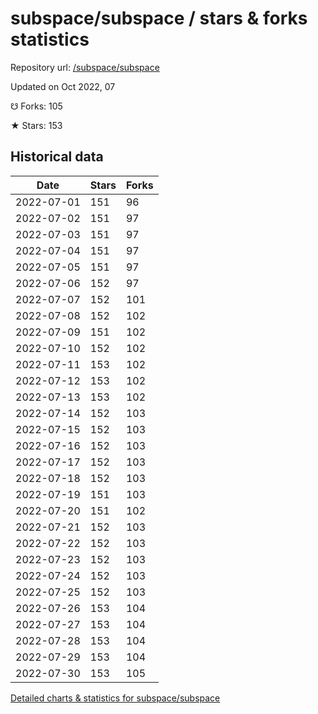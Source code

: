 # subspace/subspace / stars & forks statistics

Repository url: [/subspace/subspace](https://github.com/subspace/subspace)

Updated on Oct 2022, 07

☋ Forks: 105

★ Stars: 153

## Historical data
| Date | Stars | Forks |
|------|-------|-------|
| 2022-07-01 | 151 | 96 | 
| 2022-07-02 | 151 | 97 | 
| 2022-07-03 | 151 | 97 | 
| 2022-07-04 | 151 | 97 | 
| 2022-07-05 | 151 | 97 | 
| 2022-07-06 | 152 | 97 | 
| 2022-07-07 | 152 | 101 | 
| 2022-07-08 | 152 | 102 | 
| 2022-07-09 | 151 | 102 | 
| 2022-07-10 | 152 | 102 | 
| 2022-07-11 | 153 | 102 | 
| 2022-07-12 | 153 | 102 | 
| 2022-07-13 | 153 | 102 | 
| 2022-07-14 | 152 | 103 | 
| 2022-07-15 | 152 | 103 | 
| 2022-07-16 | 152 | 103 | 
| 2022-07-17 | 152 | 103 | 
| 2022-07-18 | 152 | 103 | 
| 2022-07-19 | 151 | 103 | 
| 2022-07-20 | 151 | 102 | 
| 2022-07-21 | 152 | 103 | 
| 2022-07-22 | 152 | 103 | 
| 2022-07-23 | 152 | 103 | 
| 2022-07-24 | 152 | 103 | 
| 2022-07-25 | 152 | 103 | 
| 2022-07-26 | 153 | 104 | 
| 2022-07-27 | 153 | 104 | 
| 2022-07-28 | 153 | 104 | 
| 2022-07-29 | 153 | 104 | 
| 2022-07-30 | 153 | 105 | 


[Detailed charts & statistics for subspace/subspace](https://reviewgithub.com/rep/subspace/subspace)
